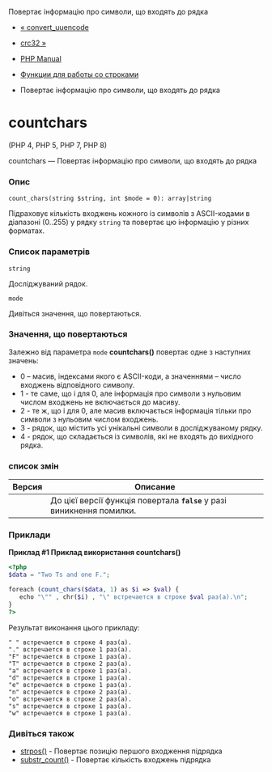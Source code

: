 Повертає інформацію про символи, що входять до рядка

-   [« convert\_uuencode](function.convert-uuencode.html)
    
-   [crc32 »](function.crc32.html)
    
-   [PHP Manual](index.html)
    
-   [Функции для работы со строками](ref.strings.html)
    
-   Повертає інформацію про символи, що входять до рядка
    

# countchars

(PHP 4, PHP 5, PHP 7, PHP 8)

countchars — Повертає інформацію про символи, що входять до рядка

### Опис

```methodsynopsis
count_chars(string $string, int $mode = 0): array|string
```

Підраховує кількість входжень кожного із символів з ASCII-кодами в діапазоні (0..255) у рядку `string` та повертає цю інформацію у різних форматах.

### Список параметрів

`string`

Досліджуваний рядок.

`mode`

Дивіться значення, що повертаються.

### Значення, що повертаються

Залежно від параметра `mode` **countchars()** повертає одне з наступних значень:

-   0 – масив, індексами якого є ASCII-коди, а значеннями – число входжень відповідного символу.
-   1 - те саме, що і для 0, але інформація про символи з нульовим числом входжень не включається до масиву.
-   2 - те ж, що і для 0, але масив включається інформація тільки про символи з нульовим числом входжень.
-   3 - рядок, що містить усі унікальні символи в досліджуваному рядку.
-   4 - рядок, що складається із символів, які не входять до вихідного рядка.

### список змін

| Версия | Описание                                                                |
|--------|-------------------------------------------------------------------------|
|        | До цієї версії функція повертала **`false`** у разі виникнення помилки. |

### Приклади

**Приклад #1 Приклад використання **countchars()****

```php
<?php
$data = "Two Ts and one F.";

foreach (count_chars($data, 1) as $i => $val) {
   echo "\"" , chr($i) , "\" встречается в строке $val раз(а).\n";
}
?>
```

Результат виконання цього прикладу:

```
" " встречается в строке 4 раз(а).
"." встречается в строке 1 раз(а).
"F" встречается в строке 1 раз(а).
"T" встречается в строке 2 раз(а).
"a" встречается в строке 1 раз(а).
"d" встречается в строке 1 раз(а).
"e" встречается в строке 1 раз(а).
"n" встречается в строке 2 раз(а).
"o" встречается в строке 2 раз(а).
"s" встречается в строке 1 раз(а).
"w" встречается в строке 1 раз(а).
```

### Дивіться також

-   [strpos()](function.strpos.html) - Повертає позицію першого входження підрядка
-   [substr\_count()](function.substr-count.html) - Повертає кількість входжень підрядка